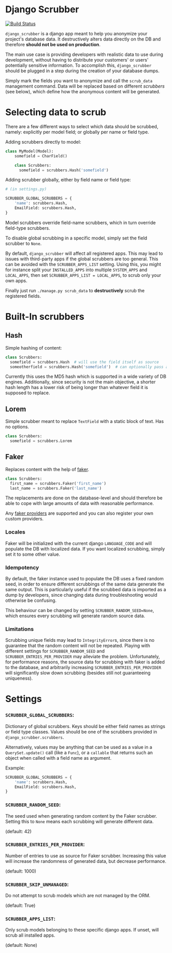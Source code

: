 # Django Scrubber

[![Build Status](https://travis-ci.org/RegioHelden/django-scrubber.svg?branch=master)](https://travis-ci.org/RegioHelden/django-scrubber)

`django_scrubber` is a django app meant to help you anonymize your project's database data. It destructively alters data directly on the DB and therefore **should not be used on production**.

The main use case is providing developers with realistic data to use during development, without having to distribute your customers' or users' potentially sensitive information.
To accomplish this, `django_scrubber` should be plugged in a step during the creation of your database dumps.

Simply mark the fields you want to anonymize and call the `scrub_data` management command. Data will be replaced based on different *scrubbers* (see below), which define how the anonymous content will be generated.

# Selecting data to scrub

There are a few different ways to select which data should be scrubbed, namely: explicitly per model field; or globally per name or field type.

Adding scrubbers directly to model:
```python
class MyModel(Model):
    somefield = CharField()

    class Scrubbers:
      somefield = scrubbers.Hash('somefield')
```

Adding scrubber globally, either by field name or field type:

```python
# (in settings.py)

SCRUBBER_GLOBAL_SCRUBBERS = {
    'name': scrubbers.Hash,
    EmailField: scrubbers.Hash,
}
```

Model scrubbers override field-name scrubbers, which in turn override field-type scrubbers.

To disable global scrubbing in a specific model, simply set the field scrubber to `None`.

By default, `django_scrubber` will affect all registered apps. This may lead to issues with third-party apps if the global scrubbers are too general. This can be avoided with the `SCRUBBER_APPS_LIST` setting. Using this, you might for instance split your `INSTALLED_APPS` into multiple `SYSTEM_APPS` and `LOCAL_APPS`, then set `SCRUBBER_APPS_LIST = LOCAL_APPS`, to scrub only your own apps.

Finally just run `./manage.py scrub_data` to **destructively** scrub the registered fields.

# Built-In scrubbers

## Hash

Simple hashing of content:
```python
class Scrubbers:
  somefield = scrubbers.Hash  # will use the field itself as source
  someotherfield = scrubbers.Hash('somefield')  # can optionally pass a different field name as hashing source
```

Currently this uses the MD5 hash which is supported in a wide variety of DB engines. Additionally, since security is not the main objective, a shorter hash length has a lower risk of being longer than whatever field it is supposed to replace.

## Lorem

Simple scrubber meant to replace `TextField` with a static block of text. Has no options.
```python
class Scrubbers:
  somefield = scrubbers.Lorem
```

## Faker

Replaces content with the help of [faker](https://pypi.python.org/pypi/Faker).

```python
class Scrubbers:
  first_name = scrubbers.Faker('first_name')
  last_name = scrubbers.Faker('last_name')
```

The replacements are done on the database-level and should therefore be able to cope with large amounts of data with reasonable performance.

Any [faker providers](https://faker.readthedocs.io/en/latest/providers.html) are supported and you can also register your own custom providers.

### Locales

Faker will be initialized with the current django `LANGUAGE_CODE` and will populate the DB with localized data. If you want localized scrubbing, simply set it to some other value.

### Idempotency

By default, the faker instance used to populate the DB uses a fixed random seed, in order to ensure different scrubbings of the same data generate the same output. This is particularly useful if the scrubbed data is imported as a dump by developers, since changing data during troubleshooting would otherwise be confusing.

This behaviour can be changed by setting `SCRUBBER_RANDOM_SEED=None`, which ensures every scrubbing will generate random source data.

### Limitations

Scrubbing unique fields may lead to `IntegrityError`s, since there is no guarantee that the random content will not be repeated. Playing with different settings for `SCRUBBER_RANDOM_SEED` and `SCRUBBER_ENTRIES_PER_PROVIDER` may alleviate the problem.
Unfortunately, for performance reasons, the source data for scrubbing with faker is added to the database, and arbitrarily increasing `SCRUBBER_ENTRIES_PER_PROVIDER` will significantly slow down scrubbing (besides still not guaranteeing uniqueness).

# Settings

### `SCRUBBER_GLOBAL_SCRUBBERS`:
Dictionary of global scrubbers. Keys should be either field names as strings or field type classes. Values should be one of the scrubbers provided in `django_scrubber.scrubbers`. 

Alternatively, values may be anything that can be used as a value in a `QuerySet.update()` call (like a `Func`), or a `callable` that returns such an object when called with a field name as argument.

Example:
```python
SCRUBBER_GLOBAL_SCRUBBERS = {
    'name': scrubbers.Hash,
    EmailField: scrubbers.Hash,
}
```

### `SCRUBBER_RANDOM_SEED`:
The seed used when generating random content by the Faker scrubber. Setting this to `None` means each scrubbing will generate different data.

(default: 42)

### `SCRUBBER_ENTRIES_PER_PROVIDER`:
Number of entries to use as source for Faker scrubber. Increasing this value will increase the randomness of generated data, but decrease performance. 

(default: 1000)

### `SCRUBBER_SKIP_UNMANAGED`:
Do not attempt to scrub models which are not managed by the ORM.

(default: True)

### `SCRUBBER_APPS_LIST`:
Only scrub models belonging to these specific django apps. If unset, will scrub all installed apps.

(default: None)
